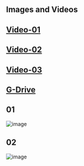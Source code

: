 ## Images and Videos


## [Video-01](https://drive.google.com/file/d/1tErLD-ARsv-XxiSyIeSIaM8y2V8jmYQl/view)

## [Video-02](https://drive.google.com/file/d/1tDXuJ48kD4C6sjHrCFtMbXMIxD94oSw-/view)

## [Video-03](https://drive.google.com/file/d/1tP03asvfm0k0Cep3adGDHd3dnzBaSIgk/view)

## [G-Drive](https://drive.google.com/drive/folders/1tAtPhRauT0My6Xo4fbUBMfzsujjFNKF6)

## 01
![image](https://github.com/H-Division-2021-2022-Even/Repo-09/assets/105161049/97d59a3a-b106-4f07-9b02-85f8cebf3509)

## 02
![image](https://github.com/H-Division-2021-2022-Even/Repo-09/assets/105161049/22f2c6cc-fbac-419d-a361-3caa8c332f97)
